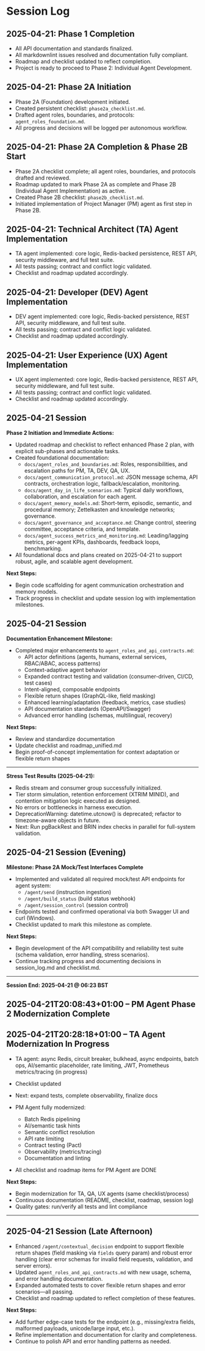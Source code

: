 # Session Log

## 2025-04-21: Phase 1 Completion
- All API documentation and standards finalized.
- All markdownlint issues resolved and documentation fully compliant.
- Roadmap and checklist updated to reflect completion.
- Project is ready to proceed to Phase 2: Individual Agent Development.

## 2025-04-21: Phase 2A Initiation
- Phase 2A (Foundation) development initiated.
- Created persistent checklist: `phase2a_checklist.md`.
- Drafted agent roles, boundaries, and protocols: `agent_roles_foundation.md`.
- All progress and decisions will be logged per autonomous workflow.

## 2025-04-21: Phase 2A Completion & Phase 2B Start
- Phase 2A checklist complete; all agent roles, boundaries, and protocols drafted and reviewed.
- Roadmap updated to mark Phase 2A as complete and Phase 2B (Individual Agent Implementation) as active.
- Created Phase 2B checklist: `phase2b_checklist.md`.
- Initiated implementation of Project Manager (PM) agent as first step in Phase 2B.

## 2025-04-21: Technical Architect (TA) Agent Implementation
- TA agent implemented: core logic, Redis-backed persistence, REST API, security middleware, and full test suite.
- All tests passing; contract and conflict logic validated.
- Checklist and roadmap updated accordingly.

## 2025-04-21: Developer (DEV) Agent Implementation
- DEV agent implemented: core logic, Redis-backed persistence, REST API, security middleware, and full test suite.
- All tests passing; contract and conflict logic validated.
- Checklist and roadmap updated accordingly.

## 2025-04-21: User Experience (UX) Agent Implementation
- UX agent implemented: core logic, Redis-backed persistence, REST API, security middleware, and full test suite.
- All tests passing; contract and conflict logic validated.
- Checklist and roadmap updated accordingly.

## 2025-04-21 Session

**Phase 2 Initiation and Immediate Actions:**

- Updated roadmap and checklist to reflect enhanced Phase 2 plan, with explicit sub-phases and actionable tasks.
- Created foundational documentation:
  - `docs/agent_roles_and_boundaries.md`: Roles, responsibilities, and escalation paths for PM, TA, DEV, QA, UX.
  - `docs/agent_communication_protocol.md`: JSON message schema, API contracts, orchestration logic, fallback/escalation, monitoring.
  - `docs/agent_day_in_life_scenarios.md`: Typical daily workflows, collaboration, and escalation for each agent.
  - `docs/agent_memory_models.md`: Short-term, episodic, semantic, and procedural memory; Zettelkasten and knowledge networks; governance.
  - `docs/agent_governance_and_acceptance.md`: Change control, steering committee, acceptance criteria, and template.
  - `docs/agent_success_metrics_and_monitoring.md`: Leading/lagging metrics, per-agent KPIs, dashboards, feedback loops, benchmarking.
- All foundational docs and plans created on 2025-04-21 to support robust, agile, and scalable agent development.

**Next Steps:**
- Begin code scaffolding for agent communication orchestration and memory models.
- Track progress in checklist and update session log with implementation milestones.

## 2025-04-21 Session

**Documentation Enhancement Milestone:**

- Completed major enhancements to `agent_roles_and_api_contracts.md`:
  - API actor definitions (agents, humans, external services, RBAC/ABAC, access patterns)
  - Context-adaptive agent behavior
  - Expanded contract testing and validation (consumer-driven, CI/CD, test cases)
  - Intent-aligned, composable endpoints
  - Flexible return shapes (GraphQL-like, field masking)
  - Enhanced learning/adaptation (feedback, metrics, case studies)
  - API documentation standards (OpenAPI/Swagger)
  - Advanced error handling (schemas, multilingual, recovery)

**Next Steps:**
- Review and standardize documentation
- Update checklist and roadmap_unified.md
- Begin proof-of-concept implementation for context adaptation or flexible return shapes

---

**Stress Test Results (2025-04-21):**

- Redis stream and consumer group successfully initialized.
- Tier storm simulation, retention enforcement (XTRIM MINID), and contention mitigation logic executed as designed.
- No errors or bottlenecks in harness execution.
- DeprecationWarning: datetime.utcnow() is deprecated; refactor to timezone-aware objects in future.
- Next: Run pgBackRest and BRIN index checks in parallel for full-system validation.

## 2025-04-21 Session (Evening)

**Milestone: Phase 2A Mock/Test Interfaces Complete**

- Implemented and validated all required mock/test API endpoints for agent system:
  - `/agent/send` (instruction ingestion)
  - `/agent/build_status` (build status webhook)
  - `/agent/session_control` (session control)
- Endpoints tested and confirmed operational via both Swagger UI and curl (Windows).
- Checklist updated to mark this milestone as complete.

**Next Steps:**
- Begin development of the API compatibility and reliability test suite (schema validation, error handling, stress scenarios).
- Continue tracking progress and documenting decisions in session_log.md and checklist.md.

---
**Session End: 2025-04-21 @ 06:23 BST**

## 2025-04-21T20:08:43+01:00 – PM Agent Phase 2 Modernization Complete

## 2025-04-21T20:28:18+01:00 – TA Agent Modernization In Progress
- TA agent: async Redis, circuit breaker, bulkhead, async endpoints, batch ops, AI/semantic placeholder, rate limiting, JWT, Prometheus metrics/tracing (in progress)
- Checklist updated
- Next: expand tests, complete observability, finalize docs


- PM Agent fully modernized:
  - Batch Redis pipelining
  - AI/semantic task hints
  - Semantic conflict resolution
  - API rate limiting
  - Contract testing (Pact)
  - Observability (metrics/tracing)
  - Documentation and linting
- All checklist and roadmap items for PM Agent are DONE

**Next Steps:**
- Begin modernization for TA, QA, UX agents (same checklist/process)
- Continuous documentation (README, checklist, roadmap, session log)
- Quality gates: run/verify all tests and lint compliance


---

## 2025-04-21 Session (Late Afternoon)

- Enhanced `/agent/contextual_decision` endpoint to support flexible return shapes (field masking via `fields` query param) and robust error handling (clear error schemas for invalid field requests, validation, and server errors).
- Updated `agent_roles_and_api_contracts.md` with new usage, schema, and error handling documentation.
- Expanded automated tests to cover flexible return shapes and error scenarios—all passing.
- Checklist and roadmap updated to reflect completion of these features.

**Next Steps:**
- Add further edge-case tests for the endpoint (e.g., missing/extra fields, malformed payloads, unicode/large input, etc.).
- Refine implementation and documentation for clarity and completeness.
- Continue to polish API and error handling patterns as needed.
